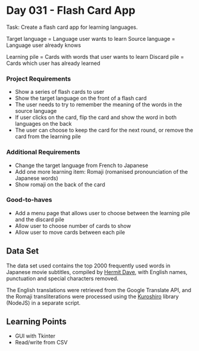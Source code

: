 # Day 031 - Flash Card App 

Task: Create a flash card app for learning languages.

Target language = Language user wants to learn
Source language = Language user already knows

Learning pile = Cards with words that user wants to learn
Discard pile = Cards which user has already learned

### Project Requirements
- Show a series of flash cards to user 
- Show the target language on the front of a flash card
- The user needs to try to remember the meaning of the words in the source language
- If user clicks on the card, flip the card and show the word in both languages on the back
- The user can choose to keep the card for the next round, or remove the card from the learning pile

### Additional Requirements
- Change the target language from French to Japanese
- Add one more learning item: Romaji (romanised pronounciation of the Japanese words)
- Show romaji on the back of the card

### Good-to-haves
- Add a menu page that allows user to choose between the learning pile and the discard pile
- Allow user to choose number of cards to show
- Allow user to move cards between each pile

## Data Set

The data set used contains the top 2000 frequently used words in Japanese movie subtitles, compiled by [Hermit Dave](https://github.com/hermitdave/FrequencyWords/blob/master/content/2018/ja/ja_full.txt), with English names, punctuation and special characters removed.

The English translations were retrieved from the Google Translate API, and the Romaji transliterations were processed using the [Kuroshiro](https://github.com/hexenq/kuroshiro) library (NodeJS) in a separate script.


## Learning Points
- GUI with Tkinter
- Read/write from CSV